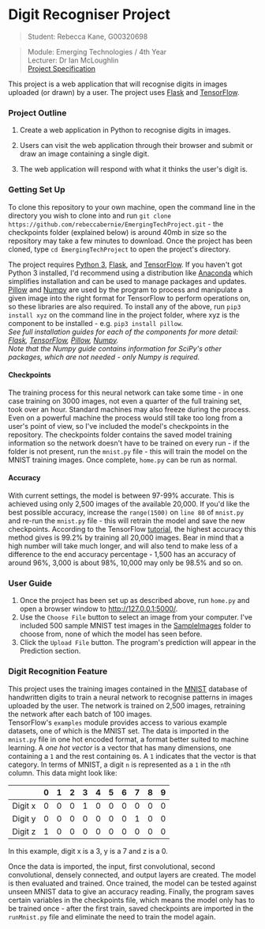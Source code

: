 # Digit Recogniser Project

> Student: Rebecca Kane, G00320698  

> Module: Emerging Technologies / 4th Year   
> Lecturer: Dr Ian McLoughlin  
> [Project Specification](https://emerging-technologies.github.io/problems/project.html)  

This project is a web application that will recognise digits in images uploaded (or drawn) by a user. The project uses [Flask](http://flask.pocoo.org/) and [TensorFlow](https://www.tensorflow.org/).

### Project Outline
1. Create a web application in Python to recognise digits in images.  

2. Users can visit the web application through their browser and submit or draw an image containing a single digit.  

3. The web application will respond with what it thinks the user's digit is.

### Getting Set Up
To clone this repository to your own machine, open the command line in the directory you wish to clone into and run `git clone https://github.com/rebeccabernie/EmergingTechProject.git` - the checkpoints folder (explained below) is around 40mb in size so the repository may take a few minutes to download. Once the project has been cloned, type `cd EmergingTechProject` to open the project's directory. 

The project requires [Python 3](https://www.python.org/downloads/), [Flask](http://flask.pocoo.org/), and [TensorFlow](https://www.tensorflow.org/). If you haven't got Python 3 installed, I'd recommend using a distribution like 
[Anaconda](https://www.anaconda.com/download/) which simplifies installation and can be used to manage packages and updates. [Pillow](http://pillow.readthedocs.io/en/3.1.x/index.html) and [Numpy](http://www.numpy.org/) are used by the program to process and manipulate a given image into the right format for TensorFlow to perform operations on, so these libraries are also required. To install any of the above, run `pip3 install xyz` on the command line in the project folder, where xyz is the component to be installed - e.g. `pip3 install pillow`.  
*See full installation guides for each of the components for more detail: [Flask](http://flask.pocoo.org/docs/0.12/installation/), [TensorFlow](https://www.tensorflow.org/install/), [Pillow](http://pillow.readthedocs.io/en/3.1.x/installation.html), [Numpy](https://scipy.org/install.html).*  
*Note that the Numpy guide contains information for SciPy's other packages, which are not needed - only Numpy is required.*

#### Checkpoints
The training process for this neural network can take some time - in one case training on 3000 images, not even a quarter of the full training set, took over an hour. Standard machines may also freeze during the process. Even on a powerful machine the process would still take too long from a user's point of view, so I've included the model's checkpoints in the repository. The checkpoints folder contains the saved model training information so the network doesn't have to be trained on every run - if the folder is not present, run the `mnist.py` file - this will train the model on the MNIST training images. Once complete, `home.py` can be run as normal.

#### Accuracy
With current settings, the model is between 97-99% accurate. This is achieved using only 2,500 images of the available 20,000. If you'd like the best possible accuracy, increase the `range(1500)` on `line 80` of `mnist.py` and re-run the `mnist.py` file - this will retrain the model and save the new checkpoints. According to the TensorFlow [tutorial](https://www.tensorflow.org/get_started/mnist/pros), the highest accuracy this method gives is 99.2% by training all 20,000 images. Bear in mind that a high number will take much longer, and will also tend to make less of a difference to the end accuracy percentage - 1,500 has an accuracy of around 96%, 3,000 is about 98%, 10,000 may only be 98.5% and so on.

### User Guide
1. Once the project has been set up as described above, run `home.py` and open a browser window to http://127.0.0.1:5000/.
2. Use the `Choose File` button to select an image from your computer. I've included 500 sample MNIST test images in the [SampleImages](https://github.com/rebeccabernie/EmergingTechProject/tree/master/SampleImages) folder to choose from, none of which the model has seen before.
3. Click the `Upload File` button. The program's prediction will appear in the Prediction section.


### Digit Recognition Feature
This project uses the training images contained in the [MNIST](http://yann.lecun.com/exdb/mnist/) database of handwritten digits to train a neural network to recognise patterns in images uploaded by the user. The network is trained on 2,500 images, retraining the network after each batch of 100 images.  
TensorFlow's `examples` module provides access to various example datasets, one of which is the MNIST set. The data is imported in the `mnist.py` file in one hot encoded format, a format better suited to machine learning.  A *one hot vector* is a vector that has many dimensions, one containing a `1` and the rest containing `0`s. A `1` indicates that the vector is that category. In terms of MNIST, a digit `n` is represented as a `1` in the `n`th column. This data might look like: 

|     		| 0    | 1 	  | 2 	 | 3 	| 4    | 5 	  | 6 	 | 7 	| 8    | 9    |
|---- 		| ---- | ---- | ---- | ---- | ---- | ---- | ---- | ---- | ---- | ---- |
|Digit x    | 0    | 0 	  |0 	 | 1 	| 0    | 0 	  | 0 	 | 0 	| 0    | 0    |
|Digit y    | 0    | 0 	  |0 	 | 0 	| 0    | 0 	  | 0 	 | 1 	| 0    | 0    |
|Digit z    | 1    | 0 	  |0 	 | 0	| 0    | 0 	  | 0 	 | 0 	| 0    | 0    |

In this example, digit x is a 3, y is a 7 and z is a 0.

Once the data is imported, the input, first convolutional, second convolutional, densely connected, and output layers are created. The model is then evaluated and trained. Once trained, the model can be tested against unseen MNIST data to give an accuracy reading. Finally, the program saves certain variables in the checkpoints file, which means the model only has to be trained once - after the first train, saved checkpoints are imported in the `runMnist.py` file and eliminate the need to train the model again.
